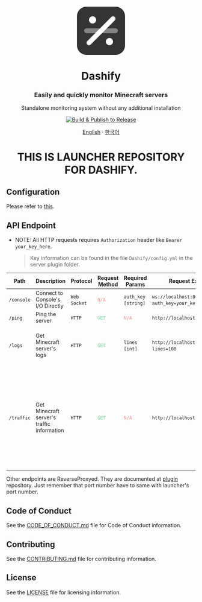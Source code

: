 <p align="center">
  <img width="128" align="center" src="https://github.com/MC-Dashify/launcher/blob/main/.github/assets/logo-512.png">
</p>
<h1 align="center">Dashify</h1>
<h3 align="center">Easily and quickly monitor Minecraft servers</h3>
<p align="center">Standalone monitoring system without any additional installation</p>
<p align="center">
  <a href="https://github.com/MC-Dashify/launcher/actions/workflows/main.yml">
    <img src="https://github.com/MC-Dashify/launcher/actions/workflows/main.yml/badge.svg" alt="Build & Publish to Release" />
  </a>
</p>

<p align="center"><a href="https://github.com/MC-Dashify/launcher/blob/main/README.md">English</a> · <a href="https://github.com/MC-Dashify/launcher/blob/main/.github/documents/README.ko_KR.md">한국어</a></p>

<h1 align="center">THIS IS LAUNCHER REPOSITORY FOR DASHIFY.</h1>

## Configuration

Please refer to [this](https://github.com/MC-Dashify/launcher/blob/main/.github/documents/CONFIG_GUIDE.md).

## API Endpoint

- NOTE: All HTTP requests requires `Authorization` header like `Bearer your_key_here`.
  > Key information can be found in the file `Dashify/config.yml` in the server plugin folder.

<table>
<thead>
  <tr>
    <th>Path</th>
    <th>Description</th>
    <th>Protocol</th>
    <th>Request Method</th>
    <th>Required Params</th>
    <th>Request Example</th>
    <th>Note</th>
  </tr>
</thead>
<tbody>
  <tr>
    <td><code>/console</code></td>
    <td>Connect to Console's I/O Directly</td>
    <td><code>Web Socket</code></td>
    <td><code style="color:#ff8888">N/A</code></td>
    <td><code>auth_key [string]</code></td>
    <td><code>ws://localhost:8080/console?auth_key=your_key_here</code></td>
    <td><code style="color:#ff8888">N/A</code></td>
  </tr>
  <tr>
    <td><code>/ping</code></td>
    <td>Ping the server</td>
    <td><code>HTTP</code></td>
    <td><code style="color:#6bdd9a">GET</code></td>
    <td><code style="color:#ff8888">N/A</code></td>
    <td><code>http://localhost:8080/ping</code></td>
    <td><code style="color:#ff8888">N/A</code></td>
  </tr>
  <tr>
    <td><code>/logs</code></td>
    <td>Get Minecraft server's logs</td>
    <td><code>HTTP</code></td>
    <td><code style="color:#6bdd9a">GET</code></td>
    <td><code>lines [int]</code></td>
    <td><code>http://localhost:8080/logs?lines=100</code></td>
    <td>Parameter <code style="color:#cc00cc">line</code> should a valid int between <code>1</code> and <code>1000</code></td>
  </tr>
  <tr>
    <td><code>/traffic</code></td>
    <td>Get Minecraft server's traffic information</td>
    <td><code>HTTP</code></td>
    <td><code style="color:#6bdd9a">GET</code></td>
    <td><code style="color:#ff8888">N/A</code></td>
    <td><code>http://localhost:8080/traffic</code></td>
    <td>Server keeps count traffic information until request have received. After respond, traffic will be reset (Recount after request)</td>
  </tr>
</tbody>
</table>

Other endpoints are ReverseProxyed. They are documented at [plugin](https://github.com/MC-Dashify/plugin) repository. Just remember that port number have to same with launcher's port number.

## Code of Conduct

See the [CODE_OF_CONDUCT.md](https://github.com/MC-Dashify/launcher/blob/main/CODE_OF_CONDUCT.md) file for Code of Conduct information.

## Contributing

See the [CONTRIBUTING.md](https://github.com/MC-Dashify/launcher/blob/main/CONTRIBUTING.md) file for contributing information.

## License

See the [LICENSE](https://github.com/MC-Dashify/launcher/blob/main/LICENSE) file for licensing information.

